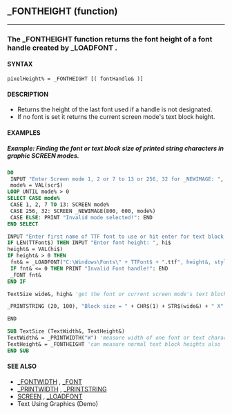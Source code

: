 ## _FONTHEIGHT (function)
---

### The _FONTHEIGHT function returns the font height of a font handle created by _LOADFONT .

#### SYNTAX

`pixelHeight% = _FONTHEIGHT [( fontHandle& )]`

#### DESCRIPTION
* Returns the height of the last font used if a handle is not designated.
* If no font is set it returns the current screen mode's text block height.


#### EXAMPLES
##### Example: Finding the font or text block size of printed string characters in graphic SCREEN modes.
```vb
DO
 INPUT "Enter Screen mode 1, 2 or 7 to 13 or 256, 32 for _NEWIMAGE: ", scr$
 mode% = VAL(scr$)
LOOP UNTIL mode% > 0
SELECT CASE mode%
 CASE 1, 2, 7 TO 13: SCREEN mode%
 CASE 256, 32: SCREEN _NEWIMAGE(800, 600, mode%)
 CASE ELSE: PRINT "Invalid mode selected!": END
END SELECT

INPUT "Enter first name of TTF font to use or hit enter for text block size: ", TTFont$
IF LEN(TTFont$) THEN INPUT "Enter font height: ", hi$
height& = VAL(hi$)
IF height& > 0 THEN
 fnt& = _LOADFONT("C:\Windows\Fonts\" + TTFont$ + ".ttf", height&, style$)
 IF fnt& <= 0 THEN PRINT "Invalid Font handle!": END
 _FONT fnt&
END IF

TextSize wide&, high& 'get the font or current screen mode's text block pixel size

_PRINTSTRING (20, 100), "Block size = " + CHR$(1) + STR$(wide&) + " X" + STR$(high&) + " " + CHR$(2)

END

SUB TextSize (TextWidth&, TextHeight&)
TextWidth& = _PRINTWIDTH("W") 'measure width of one font or text character
TextHeight& = _FONTHEIGHT 'can measure normal text block heights also
END SUB
```
  


#### SEE ALSO
* [_FONTWIDTH](./_FONTWIDTH.md) , [_FONT](./_FONT.md)
* [_PRINTWIDTH](./_PRINTWIDTH.md) , [_PRINTSTRING](./_PRINTSTRING.md)
* [SCREEN](./SCREEN.md) , [_LOADFONT](./_LOADFONT.md)
* Text Using Graphics (Demo)
